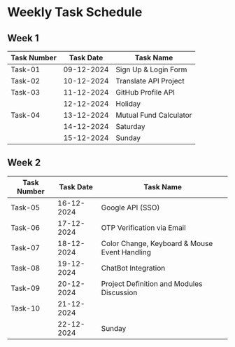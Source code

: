 # Weekly Task Schedule

## Week 1

| Task Number | Task Date    | Task Name                  |
|-------------|--------------|----------------------------|
| Task-01     | 09-12-2024   | Sign Up & Login Form       |
| Task-02     | 10-12-2024   | Translate API Project      |
| Task-03     | 11-12-2024   | GitHub Profile API         |
|             | 12-12-2024   | Holiday                    |
| Task-04     | 13-12-2024   | Mutual Fund Calculator     |
|             | 14-12-2024   | Saturday                   |
|             | 15-12-2024   | Sunday                     |

## Week 2

| Task Number | Task Date    | Task Name                           |
|-------------|--------------|-------------------------------------|
| Task-05     | 16-12-2024   | Google API (SSO)                    |
| Task-06     | 17-12-2024   | OTP Verification via Email          |
| Task-07     | 18-12-2024   | Color Change, Keyboard & Mouse Event Handling |
| Task-08     | 19-12-2024   | ChatBot Integration                 |
| Task-09     | 20-12-2024   | Project Definition and Modules Discussion |
| Task-10     | 21-12-2024   |                                     |
|             | 22-12-2024   | Sunday                              |
